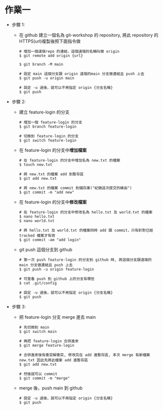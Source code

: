 # 作業一

- 步驟 1:
  - 在 github 建立一個名為 git-workshop 的 repository, 將此 repository 的 HTTPS(url)複製後照下面指令做

    ```bash=
    # 增加一個遠端repo 的連結，這個遠端的名稱叫做 origin
    $ git remote add origin {url}

    $ git branch -M main

    # 設定 main 這個分支跟 origin 遠端的main 分支做連結且 push 上去
    $ git push -u origin main

    # 設定 -u 過後，就可以不用指定 origin {分支名稱}
    $ git push
    ```

- 步驟 2:
  - 建立 feature-login 的分支

    ```bash=
    # 增加一個 feature-login 的分支
    $ git branch feature-login

    # 切換到 feature-login 的分支
    $ git switch feature-login
    ```

  - 在 feature-login 的分支中**增加檔案**

    ```bash=
    # 在 feature-login 的分支中增加名為 new.txt 的檔案
    $ touch new.txt

    # 將 new.txt 的檔案 add 到暫存區
    $ git add new.txt

    # 將 new.txt 的檔案 commit 到儲存庫("紀錄這次提交的緣由")
    $ git commit -m "add new"
    ```

  - 在 feature-login 的分支中**修改檔案**

    ```bash=
    # 在 feature-login 的分支中修改名為 hello.txt 及 world.txt 的檔案
    $ nano hello.txt
    $ nano world.txt

    # 將 hello.txt 及 world.txt 的檔案同時 add 跟 commit，只有針對已經 tracked 檔案才有效
    $ git commit -am "add login"
    ```

  - git push 這個分支到 github

    ```bash=
    # 第一次 push feature-login 的分支到 github 時, 將這個分支跟遠端的 main 分支做連結且 push 上去
    $ git push -u origin feature-login

    # 可查看 push 到 github 上的分支有哪些
    $ cat .git/config

    # 設定 -u 過後，就可以不用指定 origin {分支名稱}
    $ git push
    ```

- 步驟 3:
  - 把 feature-login 分支 merge 進去 main

    ```bash=
    # 先切換到 main
    $ git switch main

    # 再把 feature-login 合併進來
    $ git merge feature-login

    # 合併進來後有衝突解衝突, 修改完在 add 進暫存區, 本次 merge 有新檔案 new.txt 因此先將此檔案 add 進暫存區
    $ git add new.txt

    # 然後就可以 commit
    $ git commit -m "merge"
    ```

  - merge 後，push main 到 github

    ```bash=
    # 設定 -u 過後，就可以不用指定 origin {分支名稱}
    $ git push
    ```
